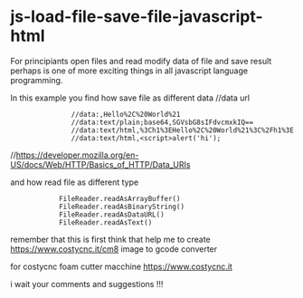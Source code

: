 # js-load-file-save-file-javascript-html

For principiants open files and read modify data of file and save result perhaps is one of more exciting things in all javascript language programming.

In this example you find how save file as different data 
               	       //data url

	               //data:,Hello%2C%20World%21
	               //data:text/plain;base64,SGVsbG8sIFdvcmxkIQ==
	               //data:text/html,%3Ch1%3EHello%2C%20World%21%3C%2Fh1%3E
	               //data:text/html,<script>alert('hi');
                 
 //https://developer.mozilla.org/en-US/docs/Web/HTTP/Basics_of_HTTP/Data_URIs  
 
 and how read file as different type
 
 				FileReader.readAsArrayBuffer()
				FileReader.readAsBinaryString()
				FileReader.readAsDataURL()
				FileReader.readAsText()
 
 remember that this is first think that help me to create https://www.costycnc.it/cm8 image to gcode converter 
 
 for costycnc foam cutter macchine https://www.costycnc.it
 
 i wait your comments and suggestions !!!
